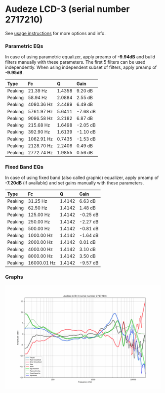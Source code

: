# Audeze LCD-3 (serial number 2717210)
See [usage instructions](https://github.com/jaakkopasanen/AutoEq#usage) for more options and info.

### Parametric EQs
In case of using parametric equalizer, apply preamp of **-9.94dB** and build filters manually
with these parameters. The first 5 filters can be used independently.
When using independent subset of filters, apply preamp of **-9.95dB**.

| Type    | Fc         |      Q | Gain     |
|:--------|:-----------|:-------|:---------|
| Peaking | 21.39 Hz   | 1.4358 | 9.20 dB  |
| Peaking | 58.94 Hz   | 2.0884 | 2.55 dB  |
| Peaking | 4080.36 Hz | 2.4489 | 6.49 dB  |
| Peaking | 5761.97 Hz | 5.6411 | -7.68 dB |
| Peaking | 9096.58 Hz | 3.2182 | 6.87 dB  |
| Peaking | 215.68 Hz  | 1.6498 | -2.05 dB |
| Peaking | 392.90 Hz  | 1.6139 | -1.10 dB |
| Peaking | 1062.91 Hz | 0.7435 | -1.53 dB |
| Peaking | 2128.70 Hz | 2.2406 | 0.49 dB  |
| Peaking | 2772.74 Hz | 1.9855 | 0.56 dB  |

### Fixed Band EQs
In case of using fixed band (also called graphic) equalizer, apply preamp of **-7.20dB**
(if available) and set gains manually with these parameters.

| Type    | Fc          |      Q | Gain     |
|:--------|:------------|:-------|:---------|
| Peaking | 31.25 Hz    | 1.4142 | 6.63 dB  |
| Peaking | 62.50 Hz    | 1.4142 | 1.48 dB  |
| Peaking | 125.00 Hz   | 1.4142 | -0.25 dB |
| Peaking | 250.00 Hz   | 1.4142 | -2.27 dB |
| Peaking | 500.00 Hz   | 1.4142 | -0.81 dB |
| Peaking | 1000.00 Hz  | 1.4142 | -1.64 dB |
| Peaking | 2000.00 Hz  | 1.4142 | 0.01 dB  |
| Peaking | 4000.00 Hz  | 1.4142 | 3.10 dB  |
| Peaking | 8000.00 Hz  | 1.4142 | 3.50 dB  |
| Peaking | 16000.01 Hz | 1.4142 | -9.57 dB |

### Graphs
![](./Audeze%20LCD-3%20(serial%20number%202717210).png)